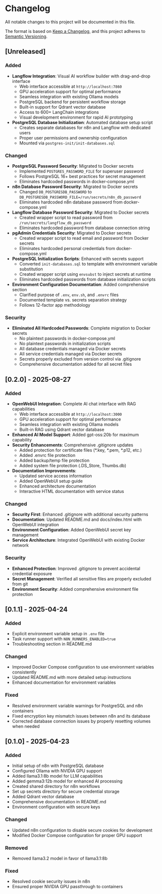 # Changelog

All notable changes to this project will be documented in this file.

The format is based on [Keep a Changelog](https://keepachangelog.com/en/1.0.0/),
and this project adheres to [Semantic Versioning](https://semver.org/spec/v2.0.0.html).

## [Unreleased]

### Added
- **Langflow Integration**: Visual AI workflow builder with drag-and-drop interface
  - Web interface accessible at `http://localhost:7860`
  - GPU acceleration support for optimal performance
  - Seamless integration with existing Ollama models
  - PostgreSQL backend for persistent workflow storage
  - Built-in support for Qdrant vector database
  - Access to 600+ LangChain integrations
  - Visual development environment for rapid AI prototyping
- **PostgreSQL Database Initialization**: Automated database setup script
  - Creates separate databases for n8n and Langflow with dedicated users
  - Proper user permissions and ownership configuration
  - Mounted via `postgres-init/init-databases.sql`

### Changed
- **PostgreSQL Password Security**: Migrated to Docker secrets
  - Implemented `POSTGRES_PASSWORD_FILE` for superuser password
  - Follows PostgreSQL 16+ best practices for secret management
  - Eliminates hardcoded passwords in docker-compose.yml
- **n8n Database Password Security**: Migrated to Docker secrets
  - Changed `DB_POSTGRESDB_PASSWORD` to `DB_POSTGRESDB_PASSWORD_FILE=/run/secrets/n8n_db_password`
  - Eliminates hardcoded n8n database password from docker-compose.yml
- **Langflow Database Password Security**: Migrated to Docker secrets
  - Created wrapper script to read password from `/run/secrets/langflow_db_password`
  - Eliminates hardcoded password from database connection string
- **pgAdmin Credentials Security**: Migrated to Docker secrets
  - Created wrapper script to read email and password from Docker secrets
  - Eliminates hardcoded personal credentials from docker-compose.yml
- **PostgreSQL Initialization Scripts**: Enhanced with secrets support
  - Converted `init-databases.sql` to template with environment variable substitution
  - Created wrapper script using `envsubst` to inject secrets at runtime
  - Eliminates hardcoded passwords from database initialization scripts
- **Environment Configuration Documentation**: Added comprehensive section
  - Clarified purpose of `.env`, `env.sh`, and `.envrc` files
  - Documented template vs. secrets separation strategy
  - Follows 12-factor app methodology

### Security
- **Eliminated All Hardcoded Passwords**: Complete migration to Docker secrets
  - No plaintext passwords in docker-compose.yml
  - No plaintext passwords in initialization scripts
  - All database credentials managed via Docker secrets
  - All service credentials managed via Docker secrets
  - Secrets properly excluded from version control via .gitignore
  - Comprehensive documentation added for all secret files

## [0.2.0] - 2025-08-27

### Added
- **OpenWebUI Integration**: Complete AI chat interface with RAG capabilities
  - Web interface accessible at `http://localhost:3000`
  - GPU acceleration support for optimal performance
  - Seamless integration with existing Ollama models
  - Built-in RAG using Qdrant vector database
- **Enhanced AI Model Support**: Added gpt-oss:20b for maximum capability
- **Security Enhancements**: Comprehensive .gitignore updates
  - Added protection for certificate files (*.key, *.pem, *.p12, etc.)
  - Added .envrc file protection
  - Added backup/temp file protection
  - Added system file protection (.DS_Store, Thumbs.db)
- **Documentation Improvements**:
  - Updated service access information
  - Added OpenWebUI setup guide
  - Enhanced architecture documentation
  - Interactive HTML documentation with service status

### Changed
- **Security First**: Enhanced .gitignore with additional security patterns
- **Documentation**: Updated README.md and docs/index.html with OpenWebUI integration
- **Environment Configuration**: Added OpenWebUI secret key management
- **Service Architecture**: Integrated OpenWebUI with existing Docker network

### Security
- **Enhanced Protection**: Improved .gitignore to prevent accidental credential exposure
- **Secret Management**: Verified all sensitive files are properly excluded from git
- **Environment Security**: Added comprehensive environment file protection

## [0.1.1] - 2025-04-24

### Added
- Explicit environment variable setup in `.env` file
- Task runner support with `N8N_RUNNERS_ENABLED=true`
- Troubleshooting section in README.md

### Changed
- Improved Docker Compose configuration to use environment variables consistently
- Updated README.md with more detailed setup instructions
- Enhanced documentation for environment variables

### Fixed
- Resolved environment variable warnings for PostgreSQL and n8n containers
- Fixed encryption key mismatch issues between n8n and its database
- Corrected database connection issues by properly resetting volumes when needed

## [0.1.0] - 2025-04-23

### Added
- Initial setup of n8n with PostgreSQL database
- Configured Ollama with NVIDIA GPU support
- Added llama3.1:8b model for LLM capabilities
- Added gemma3:12b model for enhanced AI processing
- Created shared directory for n8n workflows
- Set up secrets directory for secure credential storage
- Added Qdrant vector database
- Comprehensive documentation in README.md
- Environment configuration with secure keys

### Changed
- Updated n8n configuration to disable secure cookies for development
- Modified Docker Compose configuration for proper GPU support

### Removed
- Removed llama3.2 model in favor of llama3.1:8b

### Fixed
- Resolved cookie security issues in n8n
- Ensured proper NVIDIA GPU passthrough to containers